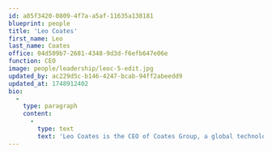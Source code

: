 ```yaml
---
id: a85f3420-0809-4f7a-a5af-11635a138181
blueprint: people
title: 'Leo Coates'
first_name: Leo
last_name: Coates
office: 04d509b7-2681-4348-9d3d-f6efb647e06e
function: CEO
image: people/leadership/leoc-5-edit.jpg
updated_by: ac229d5c-b146-4247-bcab-94ff2abeedd9
updated_at: 1748912402
bio:
  -
    type: paragraph
    content:
      -
        type: text
        text: 'Leo Coates is the CEO of Coates Group, a global technology company that simplifies complexity through innovative digital solutions and end-to-end services. Since taking ownership of his family’s business at 23 years old, Leo has transformed it from an Australian signage business into a globally-leading technology company with nine offices and nearly 500 employees. Known for his deep understanding of customers, strong client relationships and vision for growth, Leo has driven Coates’ rapid digital evolution with ambition and purpose. His ability to scale at speed whilst staying grounded in the company’s heritage has helped Coates solidify itself as a leading global restaurant experience provider.'
---
```


